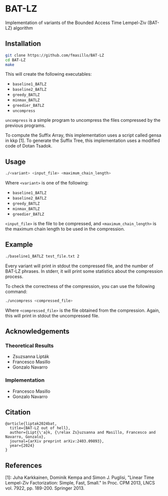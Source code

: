 # BAT-LZ
Implementation of variants of the Bounded Access Time Lempel-Ziv (BAT-LZ) algorithm


## Installation

```bash
git clone https://github.com/fmasillo/BAT-LZ
cd BAT-LZ
make
```

This will create the following executables:
- `baseline1_BATLZ`
- `baseline2_BATLZ`
- `greedy_BATLZ`
- `minmax_BATLZ`
- `greedier_BATLZ`
- `uncompress`

`uncompress` is a simple program to uncompress the files compressed by the previous programs.

To compute the Suffix Array, this implementation uses a script called gensa in kkp [1].
To generate the Suffix Tree, this implementation uses a modified code of Dotan Tsadok.

## Usage

```bash
./<variant> <input_file> <maximum_chain_length>
```

Where `<variant>` is one of the following:
- `baseline1_BATLZ`
- `baseline2_BATLZ`
- `greedy_BATLZ`
- `minmax_BATLZ`
- `greedier_BATLZ`

`<input_file>` is the file to be compressed, and `<maximum_chain_length>` is the maximum chain length to be used in the compression.

## Example

```bash
./baseline1_BATLZ test_file.txt 2
```

Every variant will print in stdout the compressed file, and the number of BAT-LZ phrases. In stderr, it will print some statistics about the compression process.

To check the correctness of the compression, you can use the following command:

```bash
./uncompress <compressed_file>
```

Where `<compressed_file>` is the file obtained from the compression. Again, this will print in stdout the uncompressed file.


## Acknowledgements

### Theoretical Results
- Zsuzsanna Lipták
- Francesco Masillo
- Gonzalo Navarro

### Implementation
- Francesco Masillo
- Gonzalo Navarro

## Citation

```
@article{liptak2024bat,
  title={BAT-LZ out of hell},
  author={Lipt{\'a}k, {\relax Zs}uzsanna and Masillo, Francesco and Navarro, Gonzalo},
  journal={arXiv preprint arXiv:2403.09893},
  year={2024}
}
```

## References

[1]: Juha Karkkainen, Dominik Kempa and Simon J. Puglisi, "Linear Time Lempel-Ziv Factorization: Simple, Fast, Small." In Proc. CPM 2013, LNCS vol. 7922, pp. 189-200. Springer 2013.
